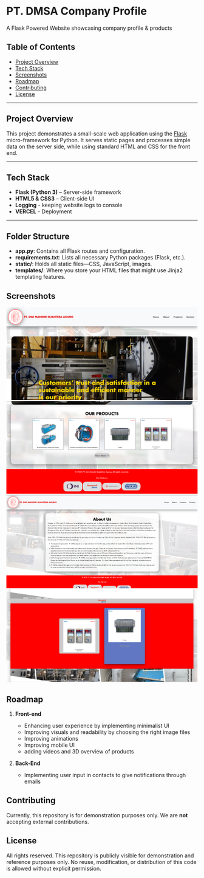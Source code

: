 # PT. DMSA Company Profile

A Flask Powered Website showcasing company profile & products

## Table of Contents
- [Project Overview](#project-overview)
- [Tech Stack](#tech-stack)
- [Screenshots](#screenshots)
- [Roadmap](#roadmap)
- [Contributing](#contributing)
- [License](#license)

---

## Project Overview

This project demonstrates a small-scale web application using the [Flask](https://flask.palletsprojects.com/) micro-framework for Python. It serves static pages and processes simple data on the server side, while using standard HTML and CSS for the front end. 

---

## Tech Stack

- **Flask (Python 3)** – Server-side framework
- **HTML5 & CSS3** – Client-side UI
- **Logging** - keeping website logs to console
- **VERCEL** - Deployment

---

## Folder Structure
- **app.py**: Contains all Flask routes and configuration.  
- **requirements.txt**: Lists all necessary Python packages (Flask, etc.).  
- **static/**: Holds all static files—CSS, JavaScript, images.  
- **templates/**: Where you store your HTML files that might use Jinja2 templating features.

## Screenshots
![Screenshot Description](static/images/screenshots/1.png)
![Screenshot Description](static/images/screenshots/2.png)
![Screenshot Description](static/images/screenshots/3.png)
![Screenshot Description](static/images/screenshots/4.png)

## Roadmap
1. **Front-end**
    - Enhancing user experience by implementing minimalist UI 
    - Improving visuals and readability by choosing the right image files
    - Improving animations
    - Improving mobile UI
    - adding videos and 3D overview of products

2. **Back-End**
    - Implementing user input in contacts to give notifications through emails

## Contributing
Currently, this repository is for demonstration purposes only. We are **not** accepting external contributions.

## License

All rights reserved. This repository is publicly visible for demonstration 
and reference purposes only. No reuse, modification, or distribution of 
this code is allowed without explicit permission.